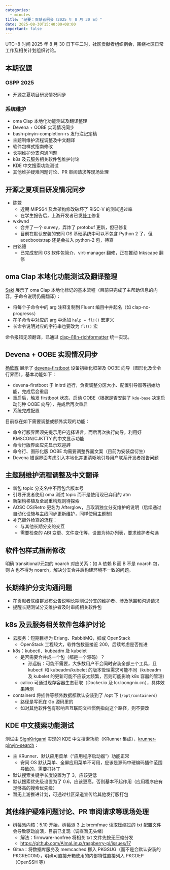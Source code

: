 ```yaml
---
categories:
  - minutes
title: "纪要：贡献者例会（2025 年 8 月 30 日）"
date: 2025-08-30T15:40:00+08:00
important: false
---
```


UTC+8 时间 2025 年 8 月 30 日下午二时，社区贡献者组织例会，围绕社区日常工作及相关计划组织讨论。

本期议题
---

### OSPP 2025

- 开源之夏项目研发情况同步

### 系统维护

- oma Clap 本地化功能测试及翻译整理
- Devena + OOBE 实现情况同步
- bash-pinyin-completion-rs 发行注记定稿
- 主题制维护流程调整及中文翻译
- 软件包样式指南修改
- 长期维护分支沟通问题
- k8s 及云服务相关软件包维护讨论
- KDE 中文搜索功能测试
- 其他维护疑难问题讨论、PR 审阅请求等现场处理

开源之夏项目研发情况同步
---

- 陈萱
    - 近期 MIPS64 及龙架构修改破坏了 RISC-V 的测试通过率
    - 在学生报告后，上游开发者已发[补丁](https://bugzilla.mozilla.org/show_bug.cgi?id=1985581)修复
- wxiwnd
    - 合并了一个 survey，弄炸了 protobuf 更新，但已修复
    - 目前在默认安装的安同 OS 基础系统中可以不包含 Python 2 了，但 aoscbootstrap 还是会拉入 python-2 包，待查
- 白铭骢
    - 已完成安同 OS 软件包简介、virt-manager 翻修，正在推动 Inkscape 翻修

oma Clap 本地化功能测试及翻译整理
---

[Saki](https://github.com/eatradish) 展示了 oma Clap 本地化标记的基本流程（目前只完成了主帮助信息的内容，子命令说明仍需翻译）：

- 将每个子命令中的 arg 注释复制到 Fluent 编目中并起名（如 clap-no-progresss）
- 在子命令中对应的 arg 中添加 `help = fl!()` 宏定义
- 长命令说明对应的字符串也要改为 `fl!()` 宏

命令报错无须翻译，已通过 [clap-i18n-richformatter](https://github.com/eatradish/clap-i18n-richformatter) 统一实现。

Devena + OOBE 实现情况同步
---

[杨欣辉](https://github.com/Cyanoxygen) 展示了 [devena-firstboot](https://github.com/AOSC-Dev/devena-firstboot) 设备初始化框架及 OOBE 向导（图形化及命令行界面），基本功能如下：

- devena-firstboot 于 initrd 运行，负责调整分区大小、配置引导器等初始功能，完成后会重启
- 重启后，触发 firstboot 状态，启动 OOBE（根据是否安装了 `kde-base` 决定启动何种 OOBE 向导），完成后再次重启
- 系统完成配置

目前存在如下需要调整或额外实现的功能：

- 命令行版界面须先提示用户选择语言，而后再次执行向导，利用好 KMSCON/CJKTTY 的中文显示功能
- 命令行版界面应先显示欢迎辞
- 命令行、图形化版 OOBE 均需要调整界面文案（目前为安装盘衍生）
- Devena 错误界面考虑引入本地化并更清晰地引导用户联系开发者报告问题

主题制维护流程调整及中文翻译
---

- 新包 topic 分支名中不再包含版本号
- 引导开发者使用 oma 测试 topic 而不是使用现已弃用的 atm
- 新架构移植及全局重构规则待探索
- AOSC OS/Retro 更名为 Afterglow，且取消独立分支维护的说明（后续通过自动化设施与主线同步更新维护，同样使用主题制）
- 补充额外检查的流程：
    - 与其他长期分支的交互
    - 需要检查的 ABI 变更、文件变化等，设置为待办列表，要求维护者勾选

软件包样式指南修改
---

明确 transitional/元包的 noarch 对应关系：如 A 依赖 B 而 B 不是 noarch 包，则 A 也不得为 noarch，解决分支合并后构建环境不一致的问题。

长期维护分支沟通问题
---

- 在贡献者联络群发布公告说明长期测试分支的维护者、涉及范围和沟通请求
- 提醒长期测试分支维护者及时审阅相关软件包

k8s 及云服务相关软件包维护讨论
---

- 云服务：短期目标为 Erlang、RabbitMQ，抑或 OpenStack
    - OpenStack 工程较大，软件包数量接近 200，后续考虑是否推进
- k8s：kubectl、kubeadm 及 kubelet
    - 是否需要合并成一个包（都是一个源码）？
        - 孙远航：可能不需要，大多数用户不会同时安装全部三个工具，且 kubectl 和 kubeadm/kubelet 的版本管理需求可能不同（kubeadm 及 kubelet 的更新可能不应该太频繁，否则可能影响 k8s 容器的管理）
    - calico 可通过现存容器生态获取（Docker.io 及 lcr.loongnix.cn），具体效果待测
- containerd 将插件等额外数据都默认安装到了 /opt 下 (`/opt/containerd`)
    - 路径是写死在 Go 源码里的
    - 如对其他软件包有影响且互联网文档惯例指向这个路径，则不要改

KDE 中文搜索功能测试
---

测试由 [SignKirigami](https://github.com/prcups) 实现的 KDE 中文搜索功能（KRunner 集成），[krunner-pinyin-search](https://github.com/prcups/krunner-pinyin-search)：

- 主 KRunner、默认应用菜单（“应用程序启动器”）功能正常
    - 安同 OS 默认菜单、全屏应用菜单不可用，应该是源码中硬编码插件范围导致的，需要打补丁
- 默认搜索关键字长度设置为了 3，应该更低
- 默认搜索优先级设置为了 0.6，应该更高，否则基本不起作用（应用程序应有足够高的搜索优先级）
- 暂无上游推进计划，可通过社区渠道宣传给其他发行版打包

其他维护疑难问题讨论、PR 审阅请求等现场处理
---

- 树莓派内核：5.10 开始，树莓派 3 上 brcmfmac 读取压缩过的 txt 配置文件会导致驱动崩溃，目前已复现（调查暂无头绪）
    - 解法：firmware-nonfree 将相关 txt 文件先按无压缩分发
    - https://github.com/AlmaLinux/raspberry-pi/issues/17
- Gitea：将数据库服务及 memcached 挪入 PKGSUG（而不是会默认安装的 PKGRECOM），明确可直接开箱使用的内部特性直接列入 PKGDEP（OpenSSH 等）